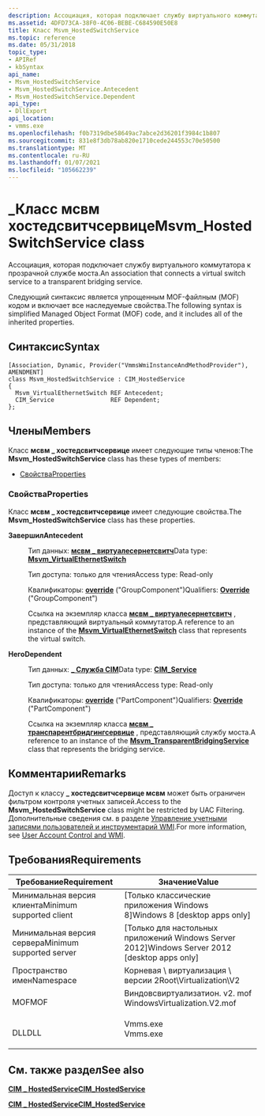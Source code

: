 ```yaml
---
description: Ассоциация, которая подключает службу виртуального коммутатора к прозрачной службе моста.
ms.assetid: 4DFD73CA-38F0-4C06-BEBE-C684590E50E8
title: Класс Msvm_HostedSwitchService
ms.topic: reference
ms.date: 05/31/2018
topic_type:
- APIRef
- kbSyntax
api_name:
- Msvm_HostedSwitchService
- Msvm_HostedSwitchService.Antecedent
- Msvm_HostedSwitchService.Dependent
api_type:
- DllExport
api_location:
- vmms.exe
ms.openlocfilehash: f0b7319dbe58649ac7abce2d36201f3984c1b807
ms.sourcegitcommit: 831e8f3db78ab820e1710cede244553c70e50500
ms.translationtype: MT
ms.contentlocale: ru-RU
ms.lasthandoff: 01/07/2021
ms.locfileid: "105662239"
---
```

# <a name="msvm_hostedswitchservice-class"></a><span data-ttu-id="5caa1-103">\_Класс мсвм хостедсвитчсервице</span><span class="sxs-lookup"><span data-stu-id="5caa1-103">Msvm\_HostedSwitchService class</span></span>

<span data-ttu-id="5caa1-104">Ассоциация, которая подключает службу виртуального коммутатора к прозрачной службе моста.</span><span class="sxs-lookup"><span data-stu-id="5caa1-104">An association that connects a virtual switch service to a transparent bridging service.</span></span>

<span data-ttu-id="5caa1-105">Следующий синтаксис является упрощенным MOF-файлным (MOF) кодом и включает все наследуемые свойства.</span><span class="sxs-lookup"><span data-stu-id="5caa1-105">The following syntax is simplified Managed Object Format (MOF) code, and it includes all of the inherited properties.</span></span>

## <a name="syntax"></a><span data-ttu-id="5caa1-106">Синтаксис</span><span class="sxs-lookup"><span data-stu-id="5caa1-106">Syntax</span></span>

``` syntax
[Association, Dynamic, Provider("VmmsWmiInstanceAndMethodProvider"), AMENDMENT]
class Msvm_HostedSwitchService : CIM_HostedService
{
  Msvm_VirtualEthernetSwitch REF Antecedent;
  CIM_Service                REF Dependent;
};
```

## <a name="members"></a><span data-ttu-id="5caa1-107">Члены</span><span class="sxs-lookup"><span data-stu-id="5caa1-107">Members</span></span>

<span data-ttu-id="5caa1-108">Класс **мсвм \_ хостедсвитчсервице** имеет следующие типы членов:</span><span class="sxs-lookup"><span data-stu-id="5caa1-108">The **Msvm\_HostedSwitchService** class has these types of members:</span></span>

-   [<span data-ttu-id="5caa1-109">Свойства</span><span class="sxs-lookup"><span data-stu-id="5caa1-109">Properties</span></span>](#properties)

### <a name="properties"></a><span data-ttu-id="5caa1-110">Свойства</span><span class="sxs-lookup"><span data-stu-id="5caa1-110">Properties</span></span>

<span data-ttu-id="5caa1-111">Класс **мсвм \_ хостедсвитчсервице** имеет следующие свойства.</span><span class="sxs-lookup"><span data-stu-id="5caa1-111">The **Msvm\_HostedSwitchService** class has these properties.</span></span>

<dl> <dt>

<span data-ttu-id="5caa1-112">**Завершил**</span><span class="sxs-lookup"><span data-stu-id="5caa1-112">**Antecedent**</span></span>
</dt> <dd> <dl> <dt>

<span data-ttu-id="5caa1-113">Тип данных: **[ **мсвм \_ виртуалесернетсвитч**](msvm-virtualethernetswitch.md)**</span><span class="sxs-lookup"><span data-stu-id="5caa1-113">Data type: **[**Msvm\_VirtualEthernetSwitch**](msvm-virtualethernetswitch.md)**</span></span>
</dt> <dt>

<span data-ttu-id="5caa1-114">Тип доступа: только для чтения</span><span class="sxs-lookup"><span data-stu-id="5caa1-114">Access type: Read-only</span></span>
</dt> <dt>

<span data-ttu-id="5caa1-115">Квалификаторы: [**override**](/windows/desktop/WmiSdk/standard-qualifiers) ("GroupComponent")</span><span class="sxs-lookup"><span data-stu-id="5caa1-115">Qualifiers: [**Override**](/windows/desktop/WmiSdk/standard-qualifiers) ("GroupComponent")</span></span>
</dt> </dl>

<span data-ttu-id="5caa1-116">Ссылка на экземпляр класса [**мсвм \_ виртуалесернетсвитч**](msvm-virtualethernetswitch.md) , представляющий виртуальный коммутатор.</span><span class="sxs-lookup"><span data-stu-id="5caa1-116">A reference to an instance of the [**Msvm\_VirtualEthernetSwitch**](msvm-virtualethernetswitch.md) class that represents the virtual switch.</span></span>

</dd> <dt>

<span data-ttu-id="5caa1-117">**Него**</span><span class="sxs-lookup"><span data-stu-id="5caa1-117">**Dependent**</span></span>
</dt> <dd> <dl> <dt>

<span data-ttu-id="5caa1-118">Тип данных: **[ **\_ Служба CIM**](/windows/desktop/CIMWin32Prov/cim-service)**</span><span class="sxs-lookup"><span data-stu-id="5caa1-118">Data type: **[**CIM\_Service**](/windows/desktop/CIMWin32Prov/cim-service)**</span></span>
</dt> <dt>

<span data-ttu-id="5caa1-119">Тип доступа: только для чтения</span><span class="sxs-lookup"><span data-stu-id="5caa1-119">Access type: Read-only</span></span>
</dt> <dt>

<span data-ttu-id="5caa1-120">Квалификаторы: [**override**](/windows/desktop/WmiSdk/standard-qualifiers) ("PartComponent")</span><span class="sxs-lookup"><span data-stu-id="5caa1-120">Qualifiers: [**Override**](/windows/desktop/WmiSdk/standard-qualifiers) ("PartComponent")</span></span>
</dt> </dl>

<span data-ttu-id="5caa1-121">Ссылка на экземпляр класса [**мсвм \_ транспарентбридгингсервице**](msvm-transparentbridgingservice.md) , представляющий службу моста.</span><span class="sxs-lookup"><span data-stu-id="5caa1-121">A reference to an instance of the [**Msvm\_TransparentBridgingService**](msvm-transparentbridgingservice.md) class that represents the bridging service.</span></span>

</dd> </dl>

## <a name="remarks"></a><span data-ttu-id="5caa1-122">Комментарии</span><span class="sxs-lookup"><span data-stu-id="5caa1-122">Remarks</span></span>

<span data-ttu-id="5caa1-123">Доступ к классу **\_ хостедсвитчсервице мсвм** может быть ограничен фильтром контроля учетных записей.</span><span class="sxs-lookup"><span data-stu-id="5caa1-123">Access to the **Msvm\_HostedSwitchService** class might be restricted by UAC Filtering.</span></span> <span data-ttu-id="5caa1-124">Дополнительные сведения см. в разделе [Управление учетными записями пользователей и инструментарий WMI](/windows/desktop/WmiSdk/user-account-control-and-wmi).</span><span class="sxs-lookup"><span data-stu-id="5caa1-124">For more information, see [User Account Control and WMI](/windows/desktop/WmiSdk/user-account-control-and-wmi).</span></span>

## <a name="requirements"></a><span data-ttu-id="5caa1-125">Требования</span><span class="sxs-lookup"><span data-stu-id="5caa1-125">Requirements</span></span>



| <span data-ttu-id="5caa1-126">Требование</span><span class="sxs-lookup"><span data-stu-id="5caa1-126">Requirement</span></span> | <span data-ttu-id="5caa1-127">Значение</span><span class="sxs-lookup"><span data-stu-id="5caa1-127">Value</span></span> |
|-------------------------------------|---------------------------------------------------------------------------------------------------------|
| <span data-ttu-id="5caa1-128">Минимальная версия клиента</span><span class="sxs-lookup"><span data-stu-id="5caa1-128">Minimum supported client</span></span><br/> | <span data-ttu-id="5caa1-129">\[Только классические приложения Windows 8\]</span><span class="sxs-lookup"><span data-stu-id="5caa1-129">Windows 8 \[desktop apps only\]</span></span><br/>                                                              |
| <span data-ttu-id="5caa1-130">Минимальная версия сервера</span><span class="sxs-lookup"><span data-stu-id="5caa1-130">Minimum supported server</span></span><br/> | <span data-ttu-id="5caa1-131">\[Только для настольных приложений Windows Server 2012\]</span><span class="sxs-lookup"><span data-stu-id="5caa1-131">Windows Server 2012 \[desktop apps only\]</span></span><br/>                                                    |
| <span data-ttu-id="5caa1-132">Пространство имен</span><span class="sxs-lookup"><span data-stu-id="5caa1-132">Namespace</span></span><br/>                | <span data-ttu-id="5caa1-133">Корневая \\ виртуализация \\ версии 2</span><span class="sxs-lookup"><span data-stu-id="5caa1-133">Root\\Virtualization\\V2</span></span><br/>                                                                     |
| <span data-ttu-id="5caa1-134">MOF</span><span class="sxs-lookup"><span data-stu-id="5caa1-134">MOF</span></span><br/>                      | <dl> <span data-ttu-id="5caa1-135"><dt>Виндовсвиртуализатион. v2. mof</dt></span><span class="sxs-lookup"><span data-stu-id="5caa1-135"><dt>WindowsVirtualization.V2.mof</dt></span></span> </dl> |
| <span data-ttu-id="5caa1-136">DLL</span><span class="sxs-lookup"><span data-stu-id="5caa1-136">DLL</span></span><br/>                      | <dl> <span data-ttu-id="5caa1-137"><dt>Vmms.exe</dt></span><span class="sxs-lookup"><span data-stu-id="5caa1-137"><dt>Vmms.exe</dt></span></span> </dl>                     |



## <a name="see-also"></a><span data-ttu-id="5caa1-138">См. также раздел</span><span class="sxs-lookup"><span data-stu-id="5caa1-138">See also</span></span>

<dl> <dt>

[<span data-ttu-id="5caa1-139">**CIM \_ HostedService**</span><span class="sxs-lookup"><span data-stu-id="5caa1-139">**CIM\_HostedService**</span></span>](cim-hostedservice.md)
</dt> <dt>

[<span data-ttu-id="5caa1-140">**CIM \_ HostedService**</span><span class="sxs-lookup"><span data-stu-id="5caa1-140">**CIM\_HostedService**</span></span>](/windows/desktop/CIMWin32Prov/cim-hostedservice)
</dt> </dl>

 

